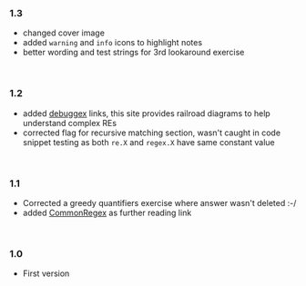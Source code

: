 <br>

### 1.3

* changed cover image
* added `warning` and `info` icons to highlight notes
* better wording and test strings for 3rd lookaround exercise

<br>

### 1.2

* added [debuggex](https://www.debuggex.com) links, this site provides railroad diagrams to help understand complex REs
* corrected flag for recursive matching section, wasn't caught in code snippet testing as both `re.X` and `regex.X` have same constant value

<br>

### 1.1

* Corrected a greedy quantifiers exercise where answer wasn't deleted :-/
* added [CommonRegex](https://github.com/madisonmay/CommonRegex) as further reading link

<br>

### 1.0

* First version

